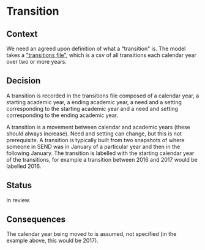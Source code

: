 # Transition

## Context

We need an agreed upon definition of what a "transition" is. The model takes a ["transitions file"](data/demo/data/transitions.csv), which is a csv of all transitions each calendar year over two or more years.

## Decision

A transition is recorded in the transitions file composed of a calendar year, a starting academic year, a ending academic year, a need and a setting corresponding to the starting academic year and a need and setting corresponding to the ending academic year.

A transition is a movement between calendar and academic years (these should always increase). Need and setting can change, but this is not prerequisite. A transition is typically built from two snapshots of where someone in SEND was in January of a particular year and then in the following January. The transition is labelled with the starting calendar year of the transitions, for example a transition between 2016 and 2017 would be labelled 2016.

## Status

In review.

## Consequences

The calendar year being moved to is assumed, not specified (in the example above, this would be 2017).
